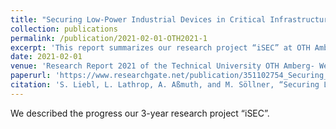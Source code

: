 ```yaml
---
title: "Securing Low-Power Industrial Devices in Critical Infrastructures"
collection: publications
permalink: /publication/2021-02-01-OTH2021-1
excerpt: 'This report summarizes our research project “iSEC” at OTH Amberg-Weiden.'
date: 2021-02-01
venue: 'Research Report 2021 of the Technical University OTH Amberg- Weiden'
paperurl: 'https://www.researchgate.net/publication/351102754_Securing_Low-Power_Industrial_Devices_in_Critical_Infrastructures'
citation: 'S. Liebl, L. Lathrop, A. Aßmuth, and M. Söllner, “Securing Low-Power Industrial Devices in Critical Infrastructures,” in Research Report 2021 of the Technical University OTH Amberg- Weiden, 2021, p. 72 to 76.'
---
```

We described the progress our 3-year research project “iSEC”.
